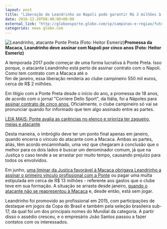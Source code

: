 ```yaml
---
layout: post
title: "Liberação de Leandrinho ao Napoli pode garantir R$ 2 milhões à Ponte"
date: 2016-12-20T08:40:00+00:00
external_link: "http://globoesporte.globo.com/sp/campinas-e-regiao/futebol/times/ponte-preta/noticia/2016/12/liberacao-de-leandrinho-ao-napoli-pode-garantir-r-2-milhoes-ponte.html"
categories: news globo.com
---
```

 ![Leandrinho, atacante Ponte Preta (Foto: Heitor Esmeriz)](http://s2.glbimg.com/DPCVONenV-ERw-7GcMaWqqCRzNU=/138x87:820x656/300x250/s.glbimg.com/es/ge/f/original/2015/11/04/leandrinho.2.jpg "Leandrinho, atacante Ponte Preta (Foto: Heitor Esmeriz)")**Promessa da Macaca, Leandrinho deve assinar com&nbsp;Napoli por cinco anos (Foto: Heitor Esmeriz)**

A temporada 2017 pode começar de uma forma lucrativa à Ponte Preta. Isso porque, o atacante Leandrinho está perto de assinar contrato com o Napoli. Como tem contrato com a Macaca até o  
fim de janeiro, essa liberação renderia ao clube campineiro 550 mil euros, cerca de R$ 2 milhões.

Em litígio com a Ponte Preta desde o início do ano, a promessa de 18 anos, de acordo com o jornal "Corriere Dello Sport", da Itália, foi a Nápoles para [assinar contrato de cinco anos.](http://globoesporte.globo.com/sp/campinas-e-regiao/futebol/times/ponte-preta/noticia/2016/11/leandrinho-fica-perto-de-assinar-com-napoli-e-encerrar-impasse-com-ponte.html)&nbsp;Oficialmente, o clube campineiro só vai se pronunciar quando for informado que tem algo assinado entre as partes.

[LEIA MAIS: Ponte avalia as carências no elenco e prioriza ter zagueiro, meias e atacante](http://globoesporte.globo.com/sp/campinas-e-regiao/futebol/times/ponte-preta/noticia/2016/12/ponte-avalia-carencias-no-elenco-e-prioriza-ter-zagueiro-meias-e-atacante.html "Ponte avalia as carências no elenco e prioriza ter zagueiro, meias e atacante")

Desta maneira, o imbróglio deve ter um ponto final apenas em janeiro, quando encerra o vínculo do atacante com a Macaca. Ambas as partes, aliás, têm acordo encaminhado, uma vez que chegaram à conclusão que o melhor para os dois lados&nbsp;é buscar um denominador comum, já que na Justiça o caso tende a se arrastar por muito tempo, causando prejuízo para todos os envolvidos.

Em junho, [uma liminar da Justiça favorável à Macaca obrigava Leandrinho a assinar o primeiro vínculo profissional com a Ponte](http://globoesporte.globo.com/sp/campinas-e-regiao/futebol/times/ponte-preta/noticia/2016/07/liminar-favor-da-macaca-impede-leandrinho-de-assinar-contratos.html) ou pagar uma multa estipulada em cerca de R$ 13 milhões - referente aos gastos que o clube teve em sua formação. A situação se arrasta desde janeiro, [quando o atacante não se reapresentou à Macaca](http://globoesporte.globo.com/sp/campinas-e-regiao/futebol/times/ponte-preta/noticia/2016/01/atraso-rende-notificacao-leandrinho-e-deixa-duvida-sobre-futuro-na-ponte.html) e, desde então, está sem jogar.   
  
Leandrinho foi promovido ao profissional em 2015, com participações de destaque em jogos da Copa do Brasil e também pela seleção brasileira sub-17, da qual foi um dos principais nomes do Mundial da categoria. A partir disso o assédio cresceu, e o empresário João Santos passou a fazer contatos com os interessados.&nbsp;

